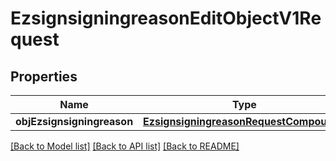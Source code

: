 # EzsignsigningreasonEditObjectV1Request

## Properties
Name | Type | Description | Notes
------------ | ------------- | ------------- | -------------
**objEzsignsigningreason** | [**EzsignsigningreasonRequestCompound***](EzsignsigningreasonRequestCompound.md) |  | 

[[Back to Model list]](../README.md#documentation-for-models) [[Back to API list]](../README.md#documentation-for-api-endpoints) [[Back to README]](../README.md)


